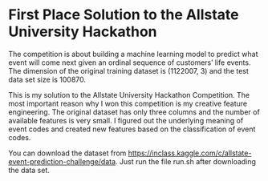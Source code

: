 # First Place Solution to the Allstate University Hackathon
The competition is about building a machine learning model to predict what event will come next given an ordinal sequence of customers’ life events. The dimension of the original training dataset is (1122007, 3) and the test data set size is 100870.

This is my solution to the Allstate University Hackathon Competition. The most important reason why I won this competition is my creative feature engineering. The original dataset has only three columns and the number of available features is very small. I figured out the underlying meaning of event codes and created new features based on the classification of event codes. 

You can download the dataset from https://inclass.kaggle.com/c/allstate-event-prediction-challenge/data. Just run the file run.sh after downloading the data set.
